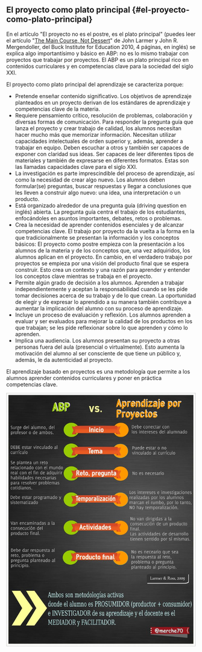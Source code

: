 ## El proyecto como plato principal {#el-proyecto-como-plato-principal}

En el artículo &quot;El proyecto no es el postre, es el plato principal&quot; (puedes leer el artículo &quot;[The Main Course, Not Dessert](https://www.google.com/url?q=http://www.bie.org/tools/freebies/main_course_not_dessert&sa=D&ust=1511270171046000&usg=AFQjCNFIdWf0jQWMgeHRtWwucRHAs4RKDA)&quot; de John Larmer y John R. Mergendoller, del Buck Institute for Education 2010, 4 páginas, en inglés) se explica algo importantísimo y básico en ABP: no es lo mismo trabajar con proyectos que trabajar por proyectos. El ABP es un plato principal rico en contenidos curriculares y en competencias clave para la sociedad del siglo XXI.

El proyecto como plato principal del aprendizaje se caracteriza porque:

*   Pretende enseñar contenido significativo. Los objetivos de aprendizaje planteados en un proyecto derivan de los estándares de aprendizaje y competencias clave de la materia.
*   Requiere pensamiento crítico, resolución de problemas, colaboración y diversas formas de comunicación. Para responder la pregunta guía que lanza el proyecto y crear trabajo de calidad, los alumnos necesitan hacer mucho más que memorizar información. Necesitan utilizar capacidades intelectuales de orden superior y, además, aprender a trabajar en equipo. Deben escuchar a otros y también ser capaces de exponer con claridad sus ideas. Ser capaces de leer diferentes tipos de materiales y también de expresarse en diferentes formatos. Estas son las llamadas capacidades clave para el siglo XXI.
*   La investigación es parte imprescindible del proceso de aprendizaje, así como la necesidad de crear algo nuevo. Los alumnos deben formular(se) preguntas, buscar respuestas y llegar a conclusiones que les lleven a construir algo nuevo: una idea, una interpretación o un producto.
*   Está organizado alrededor de una pregunta guía (driving question en inglés) abierta. La pregunta guía centra el trabajo de los estudiantes, enfocándoles en asuntos importantes, debates, retos o problemas.
*   Crea la necesidad de aprender contenidos esenciales y de alcanzar competencias clave. El trabajo por proyecto da la vuelta a la forma en la que tradicionalmente se presentan la información y los conceptos básicos: El proyecto como postre empieza con la presentación a los alumnos de la materia y de los conceptos que, una vez adquiridos, los alumnos aplican en el proyecto. En cambio, en el verdadero trabajo por proyectos se empieza por una visión del producto final que se espera construir. Esto crea un contexto y una razón para aprender y entender los conceptos clave mientras se trabaja en el proyecto.
*   Permite algún grado de decisión a los alumnos. Aprenden a trabajar independientemente y aceptan la responsabilidad cuando se les pide tomar decisiones acerca de su trabajo y de lo que crean. La oportunidad de elegir y de expresar lo aprendido a su manera también contribuye a aumentar la implicación del alumno con su proceso de aprendizaje.
*   Incluye un proceso de evaluación y reflexión. Los alumnos aprenden a evaluar y ser evaluados para mejorar la calidad de los productos en los que trabajan; se les pide reflexionar sobre lo que aprenden y cómo lo aprenden.
*   Implica una audiencia. Los alumnos presentan su proyecto a otras personas fuera del aula (presencial o virtualmente). Esto aumenta la motivación del alumno al ser consciente de que tiene un público y, además, le da autenticidad al proyecto.

El aprendizaje basado en proyectos es una metodología que permite a los alumnos aprender contenidos curriculares y poner en práctica competencias clave.

![](/images/image7.png)